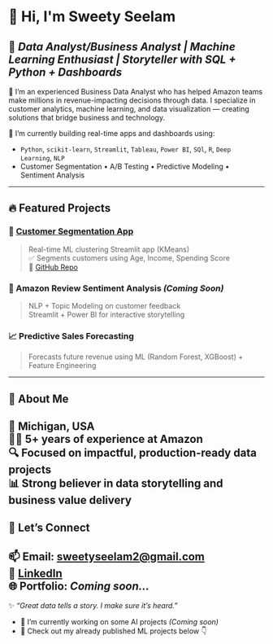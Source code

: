 # 👋 Hi, I'm Sweety Seelam

🎯 *Data Analyst/Business Analyst | Machine Learning Enthusiast | Storyteller with SQL + Python + Dashboards*
---
🚀 I’m an experienced Business Data Analyst who has helped Amazon teams make millions in revenue-impacting decisions through data. I specialize in customer analytics, machine learning, and data visualization — creating solutions that bridge business and technology.

🌟 I’m currently building real-time apps and dashboards using:
- `Python`, `scikit-learn`, `Streamlit`, `Tableau`, `Power BI`, `SQl`, `R`, `Deep Learning`, `NLP`
- Customer Segmentation • A/B Testing • Predictive Modeling • Sentiment Analysis
---
## 🔥 Featured Projects

### 🎯 [Customer Segmentation App](https://customer-segmentation-ml.streamlit.app/)
> Real-time ML clustering Streamlit app (KMeans)  
> ✅ Segments customers using Age, Income, Spending Score  
> 📁 [GitHub Repo](https://github.com/SweetySeelam2/customer-segmentation-ML)

### 💬 Amazon Review Sentiment Analysis *(Coming Soon)*
> NLP + Topic Modeling on customer feedback  
> Streamlit + Power BI for interactive storytelling

### 📈 Predictive Sales Forecasting
> Forecasts future revenue using ML (Random Forest, XGBoost) + Feature Engineering
---
## 💼 About Me

📍 Michigan, USA  
👩‍💻 5+ years of experience at Amazon  
🔍 Focused on impactful, production-ready data projects  
📊 Strong believer in data storytelling and business value delivery
---
## 🤝 Let’s Connect

📫 Email: sweetyseelam2@gmail.com  
🔗 [LinkedIn](https://www.linkedin.com/in/sweetyrao670/)  
🌐 Portfolio: *Coming soon...*
---
✨ *“Great data tells a story. I make sure it’s heard.”*

- 🔭 I’m currently working on some AI projects *(Coming soon)*
- 📂 Check out my already published ML projects below 👇
